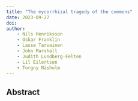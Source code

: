 ```yaml
---
title: "The mycorrhizal tragedy of the commons"
date: 2023-09-27
doi: 
author:
    - Nils Henriksson
    - Oskar Franklin
    - Lasse Tarvainen
    - John Marshall
    - Judith Lundberg-Felten
    - Lil Eilertsen
    - Torgny Näsholm
---
```

## Abstract

